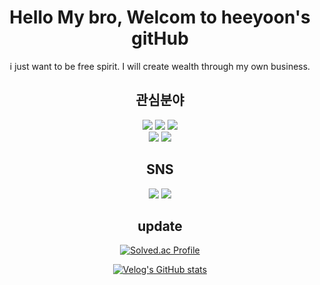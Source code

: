 <div align="center">


# Hello My bro, Welcom to heeyoon's gitHub
i just want to be free spirit. I will create wealth through my own business.


## 관심분야
   <img src="https://img.shields.io/badge/Java-007396?style=flat&logo=Java&logoColor=white"/>
  <img src="https://img.shields.io/badge/JavaScript-F7DF1E?style=flat&logo=JavaScript&logoColor=white"/>
  <img src="https://img.shields.io/badge/Swift-F05138?style=flat&logo=Swift&logoColor=white"/>
 <br />
 <img src="https://img.shields.io/badge/Spring-6DB33F?style=flat&logo=Spring&logoColor=white"/>
  <img src="https://img.shields.io/badge/React-61DAFB?style=flat&logo=React&logoColor=white"/>

## SNS
   <a href="https://velog.io/@heeyoon1302"><img src="https://img.shields.io/badge/heeyoon-11B48A?style=flat-square&logo=Vimeo&logoColor=white&link=https://velog.io/@heeyoon1302"/></a>
   <a href="https://www.youtube.com/@user-hu8bn1bo5i/videos"><img src="https://img.shields.io/badge/YouTube-FF0000?style=flat&logo=YouTube&logoColor=white&link=https://www.youtube.com/@user-hu8bn1bo5i/videos"/></a>
   
## update
[![Solved.ac Profile](http://mazassumnida.wtf/api/v2/generate_badge?boj=heeyoon1302)](https://solved.ac/heeyoon1302/)
   
[![Velog's GitHub stats](https://velog-readme-stats.vercel.app/api?name=heeyoon1302&color=dark)](https://github.com/eungyeole/velog-readme-stats)

</div>
